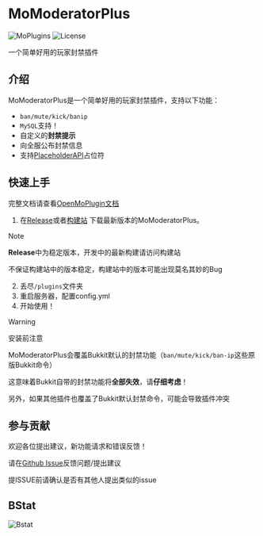 # MoModeratorPlus

![MoPlugins](https://img.shields.io/badge/PoweredBy-OpenMoPlugin-blue) ![License](https://img.shields.io/github/license/moran0710/MoModeratorPlus)

一个简单好用的玩家封禁插件

## 介绍

MoModeratorPlus是一个简单好用的玩家封禁插件，支持以下功能：

- `ban/mute/kick/banip`
- `MySQL`支持！
- 自定义的**封禁提示**
- 向全服公布封禁信息
- 支持[PlaceholderAPI](https://www.spigotmc.org/resources/placeholderapi.6245/)占位符

## 快速上手

完整文档请查看[OpenMoPlugin文档](http://openmo.molab.top/bukkit/momoderatorplus/)

1. 在[Release](https://github.com/moran0710/MoModeratorPlus/releases)或者[构建站](https://build.molab.top/)
   下载最新版本的MoModeratorPlus。

> [!NOTE]
>
> **Release**中为稳定版本，开发中的最新构建请访问构建站
>
> 不保证构建站中的版本稳定，构建站中的版本可能出现莫名其妙的Bug
>

2. 丢尽`/plugins`文件夹
3. 重启服务器，配置config.yml
4. 开始使用！

> [!WARNING]
>
> 安装前注意
>
> MoModeratorPlus会覆盖Bukkit默认的封禁功能（`ban/mute/kick/ban-ip`这些原版Bukkit命令）
>
> 这意味着Bukkit自带的封禁功能将**全部失效**，请**仔细考虑**！
>
> 另外，如果其他插件也覆盖了Bukkit默认封禁命令，可能会导致插件冲突

## 参与贡献

欢迎各位提出建议，新功能请求和错误反馈！

请在[Github Issue](https://github.com/moran0710/MoModeratorPlus/issues)反馈问题/提出建议

提ISSUE前请确认是否有其他人提出类似的issue

## BStat

![Bstat](https://bstats.org/signatures/bukkit/MoModeratorPlus.svg)
